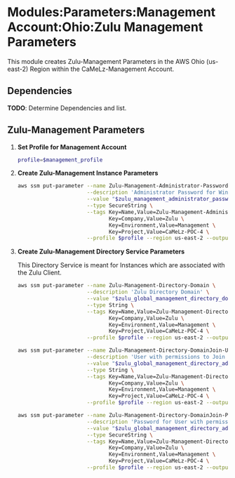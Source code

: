 # Modules:Parameters:Management Account:Ohio:Zulu Management Parameters

This module creates Zulu-Management Parameters in the AWS Ohio (us-east-2) Region within the
CaMeLz-Management Account.

## Dependencies

**TODO**: Determine Dependencies and list.

## Zulu-Management Parameters

1. **Set Profile for Management Account**

    ```bash
    profile=$management_profile
    ```

1. **Create Zulu-Management Instance Parameters**

    ```bash
    aws ssm put-parameter --name Zulu-Management-Administrator-Password \
                          --description 'Administrator Password for Windows Instances' \
                          --value "$zulu_management_administrator_password" \
                          --type SecureString \
                          --tags Key=Name,Value=Zulu-Management-Administrator-Password \
                                 Key=Company,Value=Zulu \
                                 Key=Environment,Value=Management \
                                 Key=Project,Value=CaMeLz-POC-4 \
                          --profile $profile --region us-east-2 --output text
    ```

1. **Create Zulu-Management Directory Service Parameters**

    This Directory Service is meant for Instances which are associated with the Zulu Client.

    ```bash
    aws ssm put-parameter --name Zulu-Management-Directory-Domain \
                          --description 'Zulu Directory Domain' \
                          --value "$zulu_global_management_directory_domain" \
                          --type String \
                          --tags Key=Name,Value=Zulu-Management-Directory-Domain \
                                 Key=Company,Value=Zulu \
                                 Key=Environment,Value=Management \
                                 Key=Project,Value=CaMeLz-POC-4 \
                          --profile $profile --region us-east-2 --output text

    aws ssm put-parameter --name Zulu-Management-Directory-DomainJoin-User \
                          --description 'User with permissions to Join Instances to the Zulu Directory Domain' \
                          --value "$zulu_global_management_directory_admin_user" \
                          --type String \
                          --tags Key=Name,Value=Zulu-Management-Directory-DomainJoin-User \
                                 Key=Company,Value=Zulu \
                                 Key=Environment,Value=Management \
                                 Key=Project,Value=CaMeLz-POC-4 \
                          --profile $profile --region us-east-2 --output text

    aws ssm put-parameter --name Zulu-Management-Directory-DomainJoin-Password \
                          --description 'Password for User with permissions to Join Instances to the Zulu Directory Domain' \
                          --value "$zulu_global_management_directory_admin_password" \
                          --type SecureString \
                          --tags Key=Name,Value=Zulu-Management-Directory-DomainJoin-Password \
                                 Key=Company,Value=Zulu \
                                 Key=Environment,Value=Management \
                                 Key=Project,Value=CaMeLz-POC-4 \
                          --profile $profile --region us-east-2 --output text
    ```
